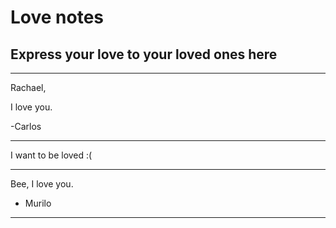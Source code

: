 # Love notes
## Express your love to your loved ones here

---

Rachael,

I love you.

-Carlos

---

I want to be loved :(

---

Bee, I love you.

- Murilo

---
